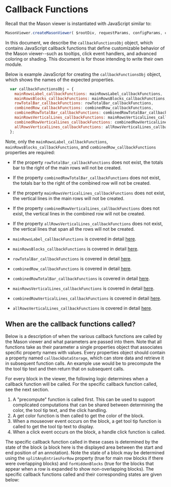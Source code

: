 # Callback Functions

Recall that the Mason viewer is instantiated with JavaScript similar to:

```javascript
MasonViewer.createMasonViewer( $rootDiv, requestParams, configParams, callbackFunctionsObj );
```
In this document, we describe the `callbackFunctionsObj` object, which contains JavaScript callback functions that define customizable behavior of the Mason viewer--such as tooltips, click event handlers, and advanced coloring or shading. This document is for those intending to write their own module.

Below is example JavaScript for creating the `callbackFunctionsObj` object, which shows the names of the expected properties.
```javascript
  var callbackFunctionsObj = {
    mainRowsLabel_callbackFunctions: mainRowsLabel_callbackFunctions,
    mainRowsBlocks_callbackFunctions: mainRowsBlocks_callbackFunctions,
    rowTotalBar_callbackFunctions: rowTotalBar_callbackFunctions,
    combinedRow_callbackFunctions: combinedRow_callbackFunctions,
    combinedRowTotalBar_callbackFunctions: combinedRowTotalBar_callbackFunctions,
    mainRowsVerticalLines_callbackFunctions: mainRowsVerticalLines_callbackFunctions,
    combinedRowVerticalLines_callbackFunctions: combinedRowVerticalLines_callbackFunctions,
    allRowsVerticalLines_callbackFunctions: allRowsVerticalLines_callbackFunctions
  };
  ```
Note, only the `mainRowsLabel_callbackFunctions`, `mainRowsBlocks_callbackFunctions`, and `combinedRow_callbackFunctions` properties are required:
  - If the property `rowTotalBar_callbackFunctions` does not exist, the totals bar to the right of the main rows will not be created.
  - If the property `combinedRowTotalBar_callbackFunctions` does not exist, the totals bar to the right of the combined row will not be created.
  - If the property `mainRowsVerticalLines_callbackFunctions` does not exist, the vertical lines in the main rows will not
be created.
  - If the property `combinedRowVerticalLines_callbackFunctions` does not exist, the vertical lines in the combined row will not be created.
  - If the property `allRowsVerticalLines_callbackFunctions` does not exist, the vertical lines that span all the rows will not be created.

- `mainRowsLabel_callbackFunctions` is covered in detail <a href="callbacks/mainRowsLabel_callbackFunctions.md">here</a>.
- `mainRowsBlocks_callbackFunctions` is covered in detail <a href="callbacks/mainRowsBlocks_callbackFunctions.md">here</a>.
- `rowTotalBar_callbackFunctions` is covered in detail <a href="callbacks/rowTotalBar_callbackFunctions.md">here</a>.
- `combinedRow_callbackFunctions` is covered in detail <a href="callbacks/combinedRow_callbackFunctions.md">here</a>.
- `combinedRowTotalBar_callbackFunctions` is covered in detail <a href="callbacks/combinedRowTotalBar_callbackFunctions.md">here</a>.
- `mainRowsVerticalLines_callbackFunctions` is covered in detail <a href="callbacks/mainRowsVerticalLines_callbackFunctions.md">here</a>.
- `combinedRowVerticalLines_callbackFunctions` is covered in detail <a href="callbacks/combinedRowVerticalLines_callbackFunctions.md">here</a>.
- `allRowsVerticalLines_callbackFunctions` is covered in detail <a href="callbacks/allRowsVerticalLines_callbackFunctions.md">here</a>.

## When are the callback functions called?
Below is a description of when the various callback functions are called by the Mason viewer and what parameters are passed into them. Note that all functions take as their parameter a single properties object that associates specific property names with values. Every properties object should contain a property named `callbackDataStorage`, which can store data and retrieve it in subsequent function calls. An example use would be to precompute the the tool tip text and then return that on subsequent calls.

For every block in the viewer, the following logic determines when a callback function will be called. For the specific callback function called, see the next section.

1. A "precompute" function is called first.  This can be used to support complicated computations that can be shared between determining the color, the tool tip text, and the click handling.
2. A get color function is then called to get the color of the block.
3. When a mouseover event occurs on the block, a get tool tip function is called to get the tool tip text to display.
4. When a click event occurs on the block, a handle click function is called.

The specific callback function called in these cases is determined by the state of the block (a block here is the displayed area between the start and end position of an annotation). Note the state of a block may be determined using the `splitAnyEntriesForRow` property (true for main row blocks if there were overlapping blocks) and `forHiddenBlocks` (true for the blocks that appear when a row is expanded to show non-overlapping blocks). The specific callback functions called and their corresponding states are given below:


